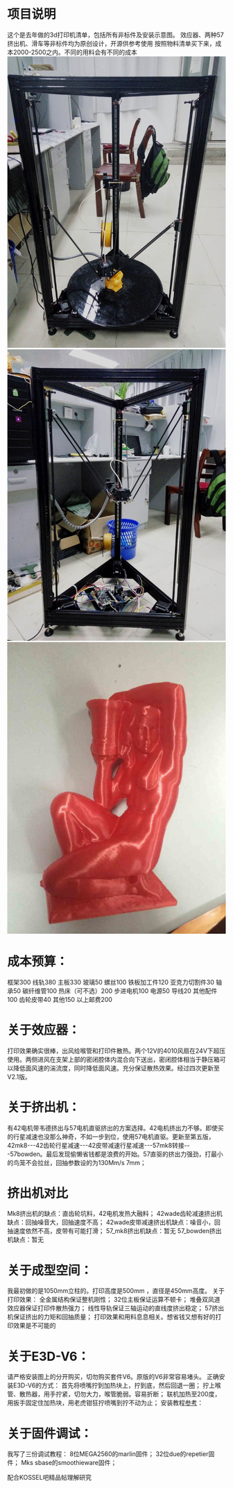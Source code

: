 ﻿# 项目说明
这个是去年做的3d打印机清单，包括所有非标件及安装示意图。
效应器、两种57挤出机、滑车等非标件均为原创设计，开源供参考使用
按照物料清单买下来，成本2000-2500之内。不同的用料会有不同的成本
![assemble](/安装示意图/型材组装/IMG_20160110_181416.jpg)
![assemble](/安装示意图/型材组装/IMG_20160108_182206.jpg)
![assemble](/安装示意图/打印效果图/74bd02486fe1447b.jpg)
# 成本预算：
框架300
线轨380
主板330
玻璃50
螺丝100
铁板加工件120
亚克力切割件30
轴承50
碳纤维管100
热床（可不选）200
步进电机100
电源50
导线20
其他配件100
齿轮皮带40
其他150
以上邮费200


# 关于效应器：
打印效果确实很棒，出风给喉管和打印件散热。两个12V的4010风扇在24V下超压使用。两侧进风在支架上部的密闭腔体内混合向下送出，密闭腔体相当于静压箱可以降低面风速的湍流度，同时降低面风速。充分保证散热效果。经过四次更新至V2.1版。

# 关于挤出机：
有42电机带韦德挤出与57电机直驱挤出的方案选择。42电机挤出力不够。即使买的行星减速也没那么神奇，不如一步到位，使用57电机直驱。更新至第五版，42mk8---42齿轮行星减速---42皮带减速行星减速---57mk8转接---57bowden。最后发现偷懒省钱都是浪费的开始。57直驱的挤出力强劲，打最小的鸟笼不会拉丝，回抽参数设的为130Mm/s 7mm；

# 挤出机对比
Mk8挤出机的缺点：直齿轮坑料，42电机发热大融料；
42wade齿轮减速挤出机缺点：回抽噪音大，回抽速度不高；
42wade皮带减速挤出机缺点：噪音小，回抽速度依然不高，皮带有可能打滑；
57_mk8挤出机缺点：暂无
57_bowden挤出机缺点：暂无

# 关于成型空间：
我最初做的是1050mm立柱的。打印高度是500mm ，直径是450mm高度。
关于打印效果：
全金属结构保证整机刚性；
32位主板保证运算不顿卡；
堆叠双凤道效应器保证打印件散热强力；
线性导轨保证三轴运动的直线度挤出稳定；
57挤出机保证挤出的力矩和回抽质量；
打印效果和用料息息相关。想省钱又想有好的打印效果是不可能的

# 关于E3D-V6：
请严格安装图上的分开购买，切勿购买套件V6。原版的V6非常容易堵头。
正确安装E3D-V6的方式：
首先将喷嘴拧到加热块上，拧到底，然后回退一圈；
拧上喉管、散热器，用手拧紧，切勿大力，喉管脆弱。容易折断；
联机加热至200度，用扳手固定住加热块，用老虎钳狂拧喷嘴到拧不动为止；
安装教程[参考](http://wiki.e3d-online.com/wiki/E3D-v6_Assembly)：

# 关于固件调试：
我写了三份调试教程：
8位MEGA2560的marlin固件；
32位due的repetier固件；
Mks sbase的smoothieware固件；

配合KOSSEL吧精品帖理解研究




